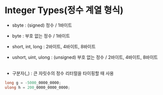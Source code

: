 # Integer Types(정수 계열 형식)

- sbyte : (signed) 정수 / 1바이트<br>
- byte : 부호 없는 정수 / 1바이트<br>
- short, int, long : 2바이트, 4바이트, 8바이트<br>
- ushort, uint, ulong : (unsigned) 부호 없는 정수 / 2바이트, 4바이트, 8바이트<br><br>


- 구분자(_) : 큰 자릿수의 정수 리터럴을 타이핑할 때 사용
``` C#
long g = -5000_0000_0000;
ulong h = 200_0000_0000_0000;
```
